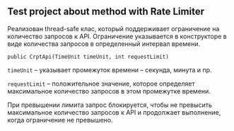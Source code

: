 ## Test project about method with Rate Limiter


Реализован thread-safe клас, который поддерживает ограничение
на количество запросов к API. Ограничение указывается в конструкторе в виде количества
запросов в определенный интервал времени.

`public CrptApi(TimeUnit timeUnit, int requestLimit)`

`timeUnit` – указывает промежуток времени – секунда, минута и пр.

`requestLimit` – положительное значение, которое определяет максимальное количество
запросов в этом промежутке времени.

При превышении лимита запрос блокируется, чтобы не превысить
максимальное количество запросов к API и продолжает выполнение, когда ограничение
не превышено.